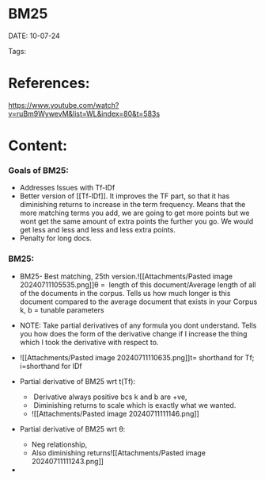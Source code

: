 
# BM25


DATE:  10-07-24


Tags:

# References:

https://www.youtube.com/watch?v=ruBm9WywevM&list=WL&index=80&t=583s


# Content:

### Goals of BM25:
- Addresses Issues with Tf-IDf
- Better version of [[Tf-IDf]]. It improves the TF part, so that it has diminishing returns to increase in the term frequency. Means that the more matching terms you add, we are going to get more points but we wont get the same amount of extra points the further you go. We would get less and less and less and less extra points.
- Penalty for long docs. 

### BM25:

- BM25- Best matching, 25th version.![[Attachments/Pasted image 20240711105535.png]]θ =  length of this document/Average length of all of the documents in the corpus. Tells us how much longer is this document compared to the average document that exists in your Corpus
  k, b = tunable parameters



- NOTE: Take partial derivatives of any formula you dont understand. Tells you how does the form of the derivative change if I increase the thing which I took the derivative with respect to.
- ![[Attachments/Pasted image 20240711110635.png]]t= shorthand for Tf;    i=shorthand for IDf
- Partial derivative of BM25 wrt t(Tf):
	-  Derivative always positive bcs k and b are +ve, 
	-  Diminishing returns to scale which is exactly what we wanted.
	- ![[Attachments/Pasted image 20240711111146.png]]
- Partial derivative of BM25 wrt θ:
	- Neg relationship, 
	- Also diminishing returns![[Attachments/Pasted image 20240711111243.png]]
- 


